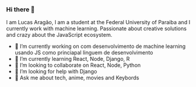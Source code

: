 ### Hi there 👋

<!--
**lucaasaragao/lucaasaragao** is a ✨ _special_ ✨ repository because its `README.md` (this file) appears on your GitHub profile.
-->
I am Lucas Aragão, I am a student at the Federal University of Paraiba and I currently work with machine learning. Passionate about creative solutions and crazy about the JavaScript ecosystem.

- 🔭 I’m currently working on com desenvolvimento de machine learning usando JS como princiapal linguem de desenvolvimento
- 🌱 I’m currently learning React, Node, Django, R
- 👯 I’m looking to collaborate on React, Node, Python
- 🤔 I’m looking for help with Django 
- 💬 Ask me about tech, anime, movies and Keybords
